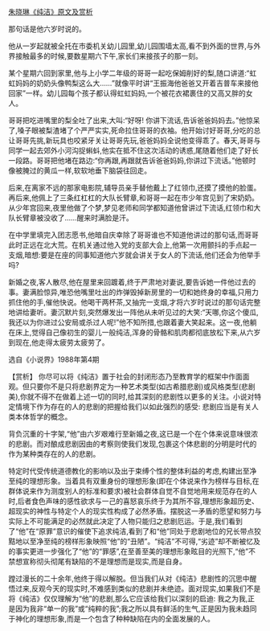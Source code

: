 [朱晓琳《纯洁》原文及赏析](https://www.vrrw.net/wx/15198.html)

那句话是他六岁时说的。

他从一岁起就被全托在市委机关幼儿园里,幼儿园围墙太高,看不到外面的世界,与外界接触最多的时候,要数星期六下午,家长们来接孩子的那一刻。

某个星期六回到家里,他与上小学二年级的哥哥一起吃保姆削好的梨,随口讲道:“虹虹妈妈的奶奶头像鸭梨这么大……”就像平时讲“王振海他爸爸又开着吉普车来接他回家”一样。幼儿园每个孩子都认得虹虹妈妈,一个被花衣裙裹住的又高又胖的女人。

哥哥把吃进嘴里的梨全吐了出来,大叫:“好呀! 你讲下流话,告诉爸爸妈妈去。”他惊呆了,嗓子眼被梨渣堵了个严严实实,死命拉住哥哥的衣袖。他开始讨好哥哥,分吃的总让哥哥先挑,新玩具也咬紧牙关让哥哥先玩,爸爸妈妈全说他变得乖了。春天,哥哥与同学一起去郊外小河沟捉蝌蚪,他实在抵不住这次活动的诱惑,尾随着他们走了好长一段路。哥哥把他堵在路边:“你再跟,再跟就告诉爸爸妈妈,你讲过下流话。”他顿时像被腌过的黄瓜一样,软软地垂下脑袋往回走。

后来,在离家不远的那家电影院,辅导员亲手替他戴上了红领巾,还摸了摸他的脸蛋。再后来,他佩上了三条红杠杠的大队长臂章,和哥哥一起在市少年宫见到了宋奶奶。从少年宫回来,夜里他做了个梦,梦见老师和同学都知道他曾讲过下流话,红领巾和大队长臂章被没收了……醒来时满脸是汗。

在中学里填完入团志愿书,他暗自庆幸除了哥哥谁也不知道他讲过的那句话,而哥哥此时正远在北大荒。在机关通过他入党的支部大会上,他第一次用颤抖的手点起一支烟,暗想:要是在座的同事知道他六岁就会讲关于女人的下流话,他们还会为他举手吗?

新婚之夜,客人散尽,他在屋里来回踱着,终于严肃地对妻说,要告诉她一件他过去的事。妻满脸惊异,唯恐他嘴里吐出的炸弹毁掉新房里的一切和她终身的幸福,只用力抓住他的手,催他快说。他喝干两杯茶,又抽完一支烟,才将六岁时说过的那句话完整地讲给妻听。妻沉默片刻,突然爆发出一阵他从未听见过的大笑:“天哪,你这个傻瓜,我还以为你进过公安局或杀过人呢!”他不知所措,也跟着妻大笑起来。这一夜,他躺在床上,觉得自己像初生的婴儿一般纯洁,浑身的骨骼和肌肉都彻底放松下来,从六岁到现在,他走得太疲劳太疲劳了。

选自《小说界》1988年第4期



【赏析】 你尽可以将《纯洁》置于社会的封闭形态乃至教育学的框架中作面面观。但只要你不是只将悲剧界定为一种艺术类型(如古希腊悲剧)或风格类型(悲剧美),你就不得不在做着上述一切的同时,给其深刻的悲剧性以更多的关注。小说对特定情境下作为存在的人的悲剧的把握给我们以如此强烈的感受: 悲剧应当是有关人类本体哲学的概念。

背负沉重的十字架,“他”由六岁艰难行至新婚之夜,这已是一个在个体来说意味很浓的悲剧。而对酿成悲剧因由的考察则使我们发现,包裹这个体悲剧的分明是时代的作为某种类存在的人的悲剧。

特定时代受传统道德教化的影响以及出于束缚个性的整体利益的考虑,构建出至净至纯的理想形象。当着具有双重身份的理想形象(即在个体说来作为榜样与目标,在群体说来作为测度别人的标准和要求)被社会群体自觉不自觉地用来规范存在的人时,后者食色声味的感性欲求与一己的喜怒哀乐终于为其所不容,理想形象超历史、超现实的神性与特定个人的现实性构成了必然矛盾。摆脱这一矛盾的愿望和努力与实际上不可能满足的必然就此决定了人物只能归之悲剧厄运。于是,我们看到了“他”在“原罪”意识的催使下追求纯洁,看到了和“他”同处于悲剧地位的兄长带点狡黠地以至净至纯的榜样形象映照“他”的“丑陋”。“纯洁”不可得,“劣迹”却不断被忆及的事实更进一步强化了“他”的“罪感”,在至善至美的理想形象眩目的光照下,“他”不禁想宣称彻头彻尾有缺陷的不是理想而是现实,而是自身。

蹚过漫长的二十余年,他终于得以解脱。但当我们从对《纯洁》悲剧性的沉思中醒悟过来,反观今天的现实时,不难感到类似的悲剧并未绝迹。面对现实,如果我们不是将《纯洁》仅仅理解为“他”的悲剧,那么它应该给我们以深刻的启迪: 我之为我,正是因为我非“单一的我”或“纯粹的我”;我之所以具有鲜活的生气,正是因为我未趋同于神化的理想形象,而是一个包含了种种缺陷在内的全面发展的人。

